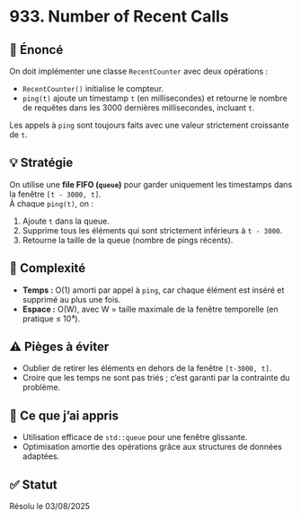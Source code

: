 # 933. Number of Recent Calls

## 📝 Énoncé
On doit implémenter une classe `RecentCounter` avec deux opérations :
- `RecentCounter()` initialise le compteur.
- `ping(t)` ajoute un timestamp `t` (en millisecondes) et retourne le nombre de requêtes dans les 3000 dernières millisecondes, incluant `t`.

Les appels à `ping` sont toujours faits avec une valeur strictement croissante de `t`.

## 💡 Stratégie
On utilise une **file FIFO (`queue`)** pour garder uniquement les timestamps dans la fenêtre `[t - 3000, t]`.  
À chaque `ping(t)`, on :
1. Ajoute `t` dans la queue.
2. Supprime tous les éléments qui sont strictement inférieurs à `t - 3000`.
3. Retourne la taille de la queue (nombre de pings récents).

## 🧠 Complexité
- **Temps :** O(1) amorti par appel à `ping`, car chaque élément est inséré et supprimé au plus une fois.
- **Espace :** O(W), avec W = taille maximale de la fenêtre temporelle (en pratique ≤ 10⁴).

## ⚠️ Pièges à éviter
- Oublier de retirer les éléments en dehors de la fenêtre `[t-3000, t]`.
- Croire que les temps ne sont pas triés ; c’est garanti par la contrainte du problème.

## 💬 Ce que j’ai appris
- Utilisation efficace de `std::queue` pour une fenêtre glissante.
- Optimisation amortie des opérations grâce aux structures de données adaptées.

## ✅ Statut
Résolu le 03/08/2025